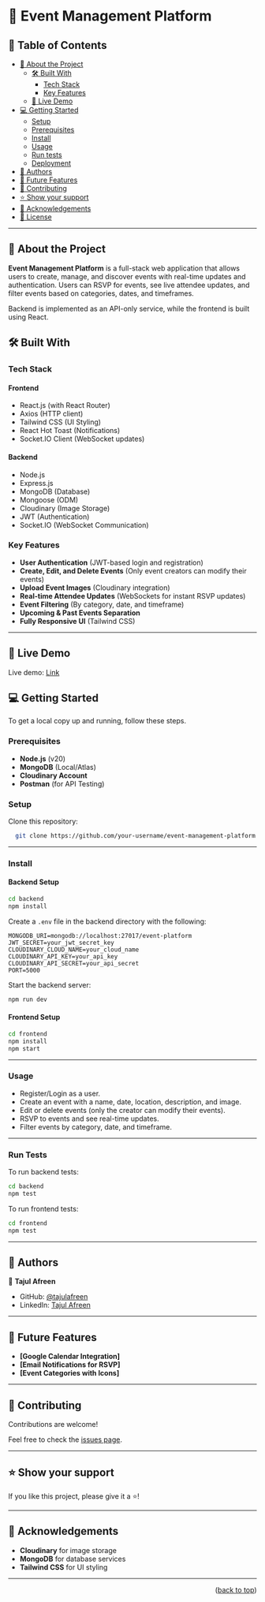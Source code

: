 # 📅 Event Management Platform

<a id="readme-top"></a>

## 📗 Table of Contents

- [📖 About the Project](#about-project)
  - [🛠 Built With](#built-with)
    - [Tech Stack](#tech-stack)
    - [Key Features](#key-features)
  - [🚀 Live Demo](#live-demo)
- [💻 Getting Started](#getting-started)
  - [Setup](#setup)
  - [Prerequisites](#prerequisites)
  - [Install](#install)
  - [Usage](#usage)
  - [Run tests](#run-tests)
  - [Deployment](#triangular_flag_on_post-deployment)
- [👥 Authors](#authors)
- [🔭 Future Features](#future-features)
- [🤝 Contributing](#contributing)
- [⭐️ Show your support](#support)
- [🙏 Acknowledgements](#acknowledgements)
- [📝 License](#license)

---

## 📖 About the Project <a id="about-project"></a>

**Event Management Platform** is a full-stack web application that allows users to create, manage, and discover events with real-time updates and authentication. Users can RSVP for events, see live attendee updates, and filter events based on categories, dates, and timeframes.

Backend is implemented as an API-only service, while the frontend is built using React.

## 🛠 Built With <a id="built-with"></a>

### Tech Stack <a id="tech-stack"></a>

#### **Frontend**

- React.js (with React Router)
- Axios (HTTP client)
- Tailwind CSS (UI Styling)
- React Hot Toast (Notifications)
- Socket.IO Client (WebSocket updates)

#### **Backend**

- Node.js
- Express.js
- MongoDB (Database)
- Mongoose (ODM)
- Cloudinary (Image Storage)
- JWT (Authentication)
- Socket.IO (WebSocket Communication)

### Key Features <a id="key-features"></a>

- **User Authentication** (JWT-based login and registration)
- **Create, Edit, and Delete Events** (Only event creators can modify their events)
- **Upload Event Images** (Cloudinary integration)
- **Real-time Attendee Updates** (WebSockets for instant RSVP updates)
- **Event Filtering** (By category, date, and timeframe)
- **Upcoming & Past Events Separation**
- **Fully Responsive UI** (Tailwind CSS)

---

## 🚀 Live Demo <a id="live-demo"></a>

Live demo: [Link](https://event-management-platform-mocha.vercel.app/)

## 💻 Getting Started <a id="getting-started"></a>

To get a local copy up and running, follow these steps.

### Prerequisites

- **Node.js** (v20)
- **MongoDB** (Local/Atlas)
- **Cloudinary Account**
- **Postman** (for API Testing)

### Setup

Clone this repository:

```bash
  git clone https://github.com/your-username/event-management-platform.git
```

---

### Install

#### Backend Setup

```bash
cd backend
npm install
```

Create a `.env` file in the backend directory with the following:

```env
MONGODB_URI=mongodb://localhost:27017/event-platform
JWT_SECRET=your_jwt_secret_key
CLOUDINARY_CLOUD_NAME=your_cloud_name
CLOUDINARY_API_KEY=your_api_key
CLOUDINARY_API_SECRET=your_api_secret
PORT=5000
```

Start the backend server:

```bash
npm run dev
```

#### Frontend Setup

```bash
cd frontend
npm install
npm start
```

---

### Usage <a id="usage"></a>

- Register/Login as a user.
- Create an event with a name, date, location, description, and image.
- Edit or delete events (only the creator can modify their events).
- RSVP to events and see real-time updates.
- Filter events by category, date, and timeframe.

---

### Run Tests <a id="run-tests"></a>

To run backend tests:

```bash
cd backend
npm test
```

To run frontend tests:

```bash
cd frontend
npm test
```

---

## 👥 Authors <a id="authors"></a>

👤 **Tajul Afreen**

- GitHub: [@tajulafreen](https://github.com/tajulafreen)
- LinkedIn: [Tajul Afreen](https://www.linkedin.com/in/tajul-afreen/)

---

## 🔭 Future Features <a id="future-features"></a>

- **[Google Calendar Integration]**
- **[Email Notifications for RSVP]**
- **[Event Categories with Icons]**

---

## 🤝 Contributing <a id="contributing"></a>

Contributions are welcome!

Feel free to check the [issues page](https://github.com/your-username/event-management-platform/issues).

---

## ⭐️ Show your support <a id="support"></a>

If you like this project, please give it a ⭐️!

---

## 🙏 Acknowledgements <a id="acknowledgements"></a>

- **Cloudinary** for image storage
- **MongoDB** for database services
- **Tailwind CSS** for UI styling

---

<p align="right">(<a href="#readme-top">back to top</a>)</p>
